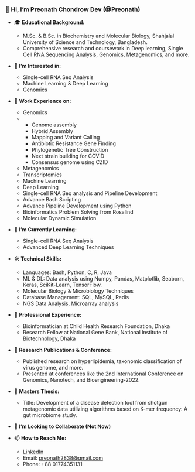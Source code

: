 ### 👋 Hi, I’m Preonath Chondrow Dev (@Preonath)

- 🎓 **Educational Background:**
   - M.Sc. & B.Sc. in Biochemistry and Molecular Biology, Shahjalal University of Science and Technology, Bangladesh.
   - Comprehensive research and coursework in Deep learning, Single Cell RNA Sequencing Analysis, Genomics, Metagenomics, and more.
   
- 👀 **I’m Interested in:**
   - Single-cell RNA Seq Analysis
   - Machine Learning & Deep Learning
   - Genomics
   
- 🔬 **Work Experience on:**
   - Genomics
   - - Genome assembly
     - Hybrid Assembly 
     - Mapping and Variant Calling
     - Antibiotic Resistance Gene Finding
     - Phylogenetic Tree Construction 
     - Next strain building for COVID 
     - Consensus genome using CZID
   - Metagenomics
   - Transcriptomics
   - Machine Learning
   - Deep Learning
   - Single-cell RNA Seq analysis and Pipeline Development
   - Advance Bash Scripting
   - Advance Pipeline Development using Python
   - Bioinformatics Problem Solving from Rosalind  
   - Molecular Dynamic Simulation
   
- 🌱 **I’m Currently Learning:**
   - Single-cell RNA Seq Analysis
   - Advanced Deep Learning Techniques
   
- 🛠️ **Technical Skills:**
   - Languages: Bash, Python, C, R, Java
   - ML & DL: Data analysis using Numpy, Pandas, Matplotlib, Seaborn, Keras, SciKit-Learn, TensorFlow.
   - Molecular Biology & Microbiology Techniques
   - Database Management: SQL, MySQL, Redis
   - NGS Data Analysis, Microarray analysis
   
- 💼 **Professional Experience:**
   - Bioinformatician at Child Health Research Foundation, Dhaka
   - Research Fellow at National Gene Bank, National Institute of Biotechnology, Dhaka
   
- 📑 **Research Publications & Conference:**
   - Published research on hyperlipidemia, taxonomic classification of virus genome, and more.
   - Presented at conferences like the 2nd International Conference on Genomics, Nanotech, and Bioengineering-2022.
   
- 📝 **Masters Thesis:**
   - Title: Development of a disease detection tool from shotgun metagenomic data utilizing algorithms based on K-mer frequency: A gut microbiome study.
   
- 💞️ **I’m Looking to Collaborate (Not Now)** 

- 📫 **How to Reach Me:**
   - [LinkedIn](https://www.linkedin.com/in/preonath-shuvo-26aa1416b/)
   - Email: preonath2838@gmail.com
   - Phone: +88 01774351131

